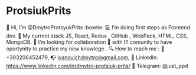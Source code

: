 # ProtsiukPrits
👋 Hi, I’m @DmytroProtsyukPrits :bowtie:
💻 I’m doing first steps as Frontend dev. 
🌱 My current stack JS, React, Redux , GitHub , WebPack, HTML, CSS, MongoDB.
👀 I’m looking for collaboration 📣 with IT comunity to have oportynity to practice my new knowlege .
🔍 How to reach me :
📱 +393206452479,
📭 ivanovichdmytro@gmail.com,
💼 LinkedIn: https://www.linkedin.com/in/dmytro-protsiuk-prits/
💬 Telegram: @just_ppd
